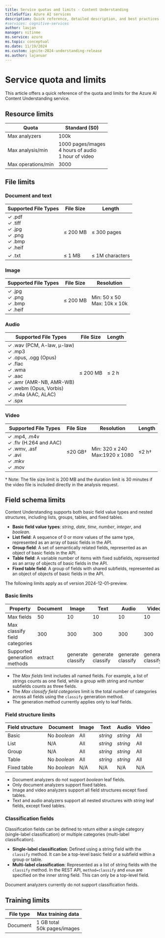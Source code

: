 ```yaml
---
title: Service quotas and limits - Content Understanding
titleSuffix: Azure AI services
description: Quick reference, detailed description, and best practices for working within Azure AI Content Understanding service Quotas and Limits
#services: cognitive-services
author: laujan
manager: nitinme
ms.service: azure
ms.topic: conceptual
ms.date: 11/19/2024
ms.custom: ignite-2024-understanding-release
ms.author: lajanuar
---
```



# Service quota and limits

This article offers a quick reference of the quota and limits for the Azure AI Content Understanding service.

## Resource limits
| Quota | Standard (S0) |
| --- | --- |
| Max analyzers | 100k |
| Max analysis/min | 1000 pages/images <br/> 4 hours of audio <br/> 1 hour of video  |
| Max operations/min | 3000 |

## File limits

### Document and text

| Supported File Types | File Size | Length |
| --- | --- | --- |
| ✓ .pdf<br/>✓ .tiff<br/>✓ .jpg<br/>✓ .png<br/>✓ .bmp<br/>✓ .heif  | ≤ 200 MB | ≤ 300 pages |
| ✓ .txt  | ≤ 1 MB | ≤ 1M characters |

### Image

| Supported File Types | File Size | Resolution |
| --- | --- | --- |
| ✓ .jpg<br/>✓  .png<br/>✓  .bmp<br/>✓  .heif| ≤ 200 MB | Min: 50 x 50 <br/> Max: 10k x 10k |

### Audio

| Supported File Types | File Size | Length |
| --- | --- |  --- |
| ✓ .wav (PCM, A-law, μ-law) <br/>✓ .mp3 <br/>✓ .opus, .ogg (Opus)<br/>✓ .flac <br/>✓ .wma <br/>✓ .aac <br/>✓ .amr (AMR-NB, AMR-WB) <br/>✓ .webm (Opus, Vorbis) <br/>✓ .m4a (AAC, ALAC)<br/>✓ .spx | ≤ 200 MB | ≤ 2 h |

### Video

| Supported File Types | File Size | Resolution | Length |
| ---| --- | --- | --- |
| ✓ .mp4, .m4v <br/>✓ .flv (H.264 and AAC) <br/>✓ .wmv, .asf <br/>✓ .avi <br/>✓ .mkv <br/>✓ .mov | ≤20 GB† | Min: 320 x 240<br/>Max:1920 x 1080 | ≤2 h†|

† Note: The file size limit is 200 MB and the duration limit is 30 minutes if the video file is included directly in the analysis request.

## Field schema limits

Content Understanding supports both basic field value types and nested structures, including lists, groups, tables, and fixed tables.

* **Basic field value types**: *string*, *date*, *time*, *number*, *integer*, and *boolean*.
* **List field**: A sequence of 0 or more values of the same type, represented as an array of basic fields in the API.
* **Group field**: A set of semantically related fields, represented as an object of basic fields in the API.
* **Table field**: A variable number of items with fixed subfields, represented as an array of objects of basic fields in the API.
* **Fixed table field**: A group of fields with shared subfields, represented as an object of objects of basic fields in the API.

The following limits apply as of version 2024-12-01-preview.

### Basic limits

| Property | Document | Image | Text | Audio | Video |
| --- | --- | --- | --- | --- | --- |
| Max fields | 50 | 10 | 10 | 10 | 10 |
| Max classify field categories | 300 | 300 | 300 | 300 | 300 |
| Supported generation methods | extract | generate<br/>classify | generate<br/>classify | generate<br/>classify | generate<br/>classify |

* The *Max fields* limit includes all named fields. For example, a list of strings counts as one field, while a group with string and number subfields counts as three fields.
* The *Max classify field categories* limit is the total number of categories across all fields using the `classify` generation method.
* The generation method currently applies only to leaf fields.

### Field structure limits

| Field structure | Document | Image | Text | Audio | Video |
| --- | --- | --- | --- | --- | --- |
| Basic | No *boolean* | All | *string* | *string* | All |
| List | N/A | All | *string* | *string* | All |
| Group | N/A | All | *string* | *string* | All |
| Table | No *boolean* | All | *string* | *string* | All
| Fixed table | No *boolean* | N/A | N/A | N/A | N/A |

* Document analyzers do not support *boolean* leaf fields.
* Only document analyzers support fixed tables.
* Image and video analyzers support all field structures except fixed tables.
* Text and audio analyzers support all nested structures with *string* leaf fields, except fixed tables.

### Classification fields

Classification fields can be defined to return either a single category (single-label classification) or multiple categories (multi-label classification).

* **Single-label classification**: Defined using a string field with the `classify` method. It can be a top-level basic field or a subfield within a group or table.
* **Multi-label classification**: Represented as a list of string fields with the `classify` method. In the REST API, `method=classify` and `enum` are specified on the inner string field. This can only be a top-level field.

Document analyzers currently do not support classification fields.


## Training limits
| File type| Max training data |
| ---| --- |
| Document | 1 GB total<br/>50k pages/images |
